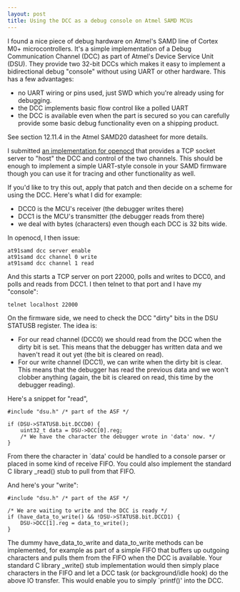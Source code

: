 ```yaml
---
layout: post
title: Using the DCC as a debug console on Atmel SAMD MCUs
---
```


I found a nice piece of debug hardware on Atmel's SAMD line of Cortex M0+ microcontrollers.  It's a simple implementation of a Debug Communication Channel (DCC) as part of Atmel's Device Service Unit (DSU).  They provide two 32-bit DCCs which makes it easy to implement a bidirectional debug "console" without using UART or other hardware.  This has a few advantages:

- no UART wiring or pins used, just SWD which you're already using for debugging.
- the DCC implements basic flow control like a polled UART
- the DCC is available even when the part is secured so you can carefully provide some basic debug functionality even on a shipping product.

See section 12.11.4 in the Atmel SAMD20 datasheet for more details.

I submitted [an implementation for openocd](http://openocd.zylin.com/#/c/2692/) that provides a TCP socket server to "host" the DCC and control of the two channels.  This should be enough to implement a simple UART-style console in your SAMD firmware though you can use it for tracing and other functionality as well.

If you'd like to try this out, apply that patch and then decide on a scheme for using the DCC.  Here's what I did for example:

- DCC0 is the MCU's receiver (the debugger writes there)
- DCC1 is the MCU's transmitter (the debugger reads from there)
- we deal with bytes (characters) even though each DCC is 32 bits wide.

In openocd, I then issue:

    at91samd dcc server enable
    at91samd dcc channel 0 write
    at91samd dcc channel 1 read

And this starts a TCP server on port 22000, polls and writes to DCC0, and polls and reads from DCC1.  I then telnet to that port and I have my "console":

    telnet localhost 22000

On the firmware side, we need to check the DCC "dirty" bits in the DSU STATUSB
register.  The idea is:

- For our read channel (DCC0) we should read from the DCC when the dirty bit is set.  This means that the debugger has written data and we haven't read it out yet (the bit is cleared on read).
- For our write channel (DCC1), we can write when the dirty bit is clear.  This means that the debugger has read the previous data and we won't clobber anything (again, the bit is cleared on read, this time by the debugger reading).

Here's a snippet for "read",

    #include "dsu.h" /* part of the ASF */

    if (DSU->STATUSB.bit.DCCD0) {
        uint32_t data = DSU->DCC[0].reg;
        /* We have the character the debugger wrote in 'data' now. */
    }

From there the character in `data' could be handled to a console parser or placed in some kind of receive FIFO.  You could also implement the standard C library
\_read() stub to pull from that FIFO.

And here's your "write":

    #include "dsu.h" /* part of the ASF */

    /* We are waiting to write and the DCC is ready */
    if (have_data_to_write() && !DSU->STATUSB.bit.DCCD1) {
        DSU->DCC[1].reg = data_to_write();
    }

The dummy have\_data\_to\_write and data\_to\_write methods can be implemented, for example as part of a simple FIFO that buffers up outgoing characters and pulls them from the FIFO when the DCC is available.  Your standard C library \_write() stub implementation would then simply place characters in the FIFO and let a DCC task (or background/idle hook) do the above IO transfer.  This would enable you to simply `printf()' into the DCC.
